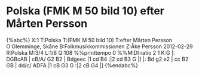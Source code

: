# Polska (FMK M 50 bild 10) efter Mårten Persson

{%abc%}
X:1
T:Polska
T:(FMK M 50 bild 10)
T:efter Mårten Persson
O:Glemminge, Skåne
B:Folkmusikkommissionen
Z:Åke Persson 2012-02-29
R:Polska
M:3/4
L:1/8
Q:108
%%printtempo 0
%%MIDI ratio 2 1
K:G
|: DGBcAB | cB/A/ G2 B2 | Bdgeec |1 cd B4 :|2 cd B3 G |]
|: Bd g2 e2 | cc B2 GB | dd/c/ ADFA |1 cB G3 G :|2 cB G4 |]
{%endabc%}


